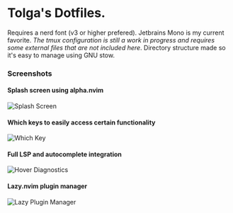 # Tolga's Dotfiles.
Requires a nerd font (v3 or higher prefered). Jetbrains Mono is my current favorite. *The tmux configuration is still a work in progress and requires some external files that are not included here*. Directory structure made so it's easy to manage using GNU stow.

### Screenshots

#### Splash screen using alpha.nvim
![Splash Screen](https://i.imgur.com/VN4mfGn.png)

#### Which keys to easily access certain functionality
![Which Key](https://i.imgur.com/FBzffWf.png)

#### Full LSP and autocomplete integration
![Hover Diagnostics](https://i.imgur.com/Bz6gcrN.png)

#### Lazy.nvim plugin manager
![Lazy Plugin Manager](https://i.imgur.com/Bu8ReNz.png)
